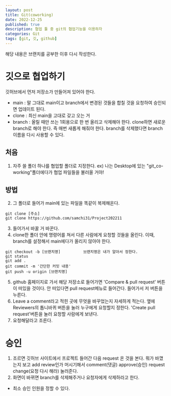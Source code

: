 ```yaml
---
layout: post
title: Git(coworking)
date: 2022-12-25
published: true
description: 협업 툴 중 git의 협업기능을 이용하자
categories: Git
tags: [git, 깃, github]
---
```

해당 내용은 브랜치를 공부한 이후 다시 작성한다.
# 깃으로 협업하기
깃허브에서 먼저 저장소가 만들어져 있어야 한다.
- main : 말 그대로 main이고 branch에서 변경된 것들을 합칠 것을 요청하여 승인되면 업데이트 된다.
- clone : 최신 main을 고대로 갖고 오는 거
- branch : 올릴 때만 쓰는 1회용으로  한 번 올리고 삭제해야 한다. clone하면 새로운 branch로 해야 한다. 
즉 매번 새롭게 해줘야 한다. branch를 삭제했다면 branch 이름을 다시 사용할 수 있다.
## 처음
1. 자주 쓸 폴더 하나를 협업할 폴더로 지정한다.
ex) 나는 Desktop에 있는 "git_co-working"폴더에다가 협업 파일들을 불러올 거야!
## 방법
2. 그 폴더로 들어가 main에 있는 파일을 똑같이 복제해온다.
```
git clone [주소]
git clone https://github.com/samchi31/Project202211
```
3. 들어가서 바꿀 거 바꾼다.
4. clone한 폴더 안에 명령어를 쳐서 다른 사람에게 요청할 것들을 올린다. 이때, branch를 설정해서 main에다가 올리지 않아야 한다.
```
git checkout -b [브랜치명]          브랜치명은 내가 알아서 정한다.
git status
git add .
git commit -m '간단한 커밋 내용'
git push -u origin [브랜치명]
```
5. github 홈페이지로 가서 해당 저장소로 들어가면 'Compare & pull request' 버튼이 떠있을 것이다.
안 떠있다면 pull request메뉴로 들어간다.
들어가서 저 버튼을 누른다.
6. Leave a comment라고 적힌 곳에 무엇을 바꾸었는지 자세하게 적는다.
옆에 Reviewers의 톱니바퀴 버튼을 눌러 누구에게 요청할지 정한다.
'Create pull request'버튼을 눌러 요청할 사람에게 보낸다.
7. 요청해달라고 조른다.
# 승인
1. 조르면 깃허브 사이트에서 프로젝트 들어간 다음 request 온 것을 본다. 
뭐가 바꼈는지 보고 add review인가 머시기해서 comment(댓글) approve(승인) request change(요청 다시 해라) 눌러준다.
2. 화면이 바뀌면 branch를 삭제해주거나 요청자에게 삭제하라고 한다.
* 최소 승인 인원을 정할 수 있다.
